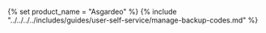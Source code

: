{% set product_name = "Asgardeo" %}
{% include "../../../../includes/guides/user-self-service/manage-backup-codes.md" %}